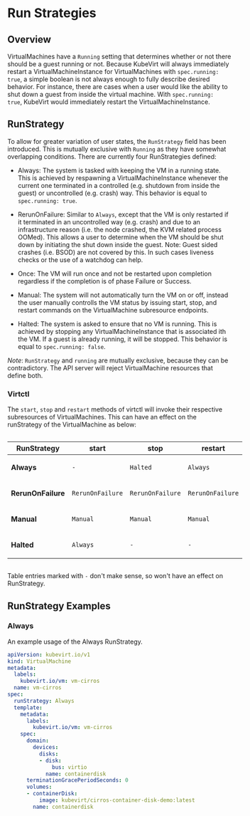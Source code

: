 # Run Strategies

## Overview

VirtualMachines have a `Running` setting that determines whether or not
there should be a guest running or not. Because KubeVirt will always
immediately restart a VirtualMachineInstance for VirtualMachines with
`spec.running: true`, a simple boolean is not always enough to fully
describe desired behavior. For instance, there are cases when a user
would like the ability to shut down a guest from inside the virtual
machine. With `spec.running: true`, KubeVirt would immediately restart
the VirtualMachineInstance.

## RunStrategy

To allow for greater variation of user states, the `RunStrategy` field
has been introduced. This is mutually exclusive with `Running` as they
have somewhat overlapping conditions. There are currently four
RunStrategies defined:

-   Always: The system is tasked with keeping the VM in a running
    state.
    This is achieved by respawning a VirtualMachineInstance whenever
    the current one terminated in a controlled (e.g. shutdown from
    inside the guest) or uncontrolled (e.g. crash) way.
    This behavior is equal to `spec.running: true`.

-   RerunOnFailure: Similar to `Always`, except that the VM is only
    restarted if it terminated in an uncontrolled way (e.g. crash)
    and due to an infrastructure reason (i.e. the node crashed,
    the KVM related process OOMed).
    This allows a user to determine when the VM should be shut down
    by initiating the shut down inside the guest.
    Note: Guest sided crashes (i.e. BSOD) are not covered by this.
    In such cases liveness checks or the use of a watchdog can help.

-   Once: The VM will run once and not be restarted upon completion
    regardless if the completion is of phase Failure or Success.

-   Manual: The system will not automatically turn the VM on or off,
    instead the user manually controlls the VM status by issuing
    start, stop, and restart commands on the VirtualMachine
    subresource endpoints.

-   Halted: The system is asked to ensure that no VM is running.
    This is achieved by stopping any VirtualMachineInstance that is
    associated ith the VM. If a guest is already running, it will be
    stopped.
    This behavior is equal to `spec.running: false`.

*Note*: `RunStrategy` and `running` are mutually exclusive, because
they can be contradictory. The API server will reject VirtualMachine
resources that define both.

### Virtctl

The `start`, `stop` and `restart` methods of virtctl will invoke their
respective subresources of VirtualMachines. This can have an effect on
the runStrategy of the VirtualMachine as below:

<table style="width: 100% ; display: inline-table">
<colgroup>
<col style="width: 25%" />
<col style="width: 25%" />
<col style="width: 25%" />
<col style="width: 25%" />
</colgroup>
<thead>
<tr class="header">
<th>RunStrategy</th>
<th>start</th>
<th>stop</th>
<th>restart</th>
</tr>
</thead>
<tbody>
<tr class="odd">
<td><p><strong>Always</strong></p></td>
<td><p><code>-</code></p></td>
<td><p><code>Halted</code></p></td>
<td><p><code>Always</code></p></td>
</tr>
<tr class="even">
<td><p><strong>RerunOnFailure</strong></p></td>
<td><p><code>RerunOnFailure</code></p></td>
<td><p><code>RerunOnFailure</code></p></td>
<td><p><code>RerunOnFailure</code></p></td>
</tr>
<tr class="odd">
<td><p><strong>Manual</strong></p></td>
<td><p><code>Manual</code></p></td>
<td><p><code>Manual</code></p></td>
<td><p><code>Manual</code></p></td>
</tr>
<tr class="even">
<td><p><strong>Halted</strong></p></td>
<td><p><code>Always</code></p></td>
<td><p><code>-</code></p></td>
<td><p><code>-</code></p></td>
</tr>
</tbody>
</table>

Table entries marked with `-` don't make sense, so won't have an effect
on RunStrategy.

## RunStrategy Examples

### Always

An example usage of the Always RunStrategy.

```yaml
apiVersion: kubevirt.io/v1
kind: VirtualMachine
metadata:
  labels:
    kubevirt.io/vm: vm-cirros
  name: vm-cirros
spec:
  runStrategy: Always
  template:
    metadata:
      labels:
        kubevirt.io/vm: vm-cirros
    spec:
      domain:
        devices:
          disks:
          - disk:
              bus: virtio
            name: containerdisk
      terminationGracePeriodSeconds: 0
      volumes:
      - containerDisk:
          image: kubevirt/cirros-container-disk-demo:latest
        name: containerdisk
```
